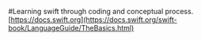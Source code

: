 #Learning swift through coding and conceptual process.
[https://docs.swift.org](https://docs.swift.org/swift-book/LanguageGuide/TheBasics.html)
